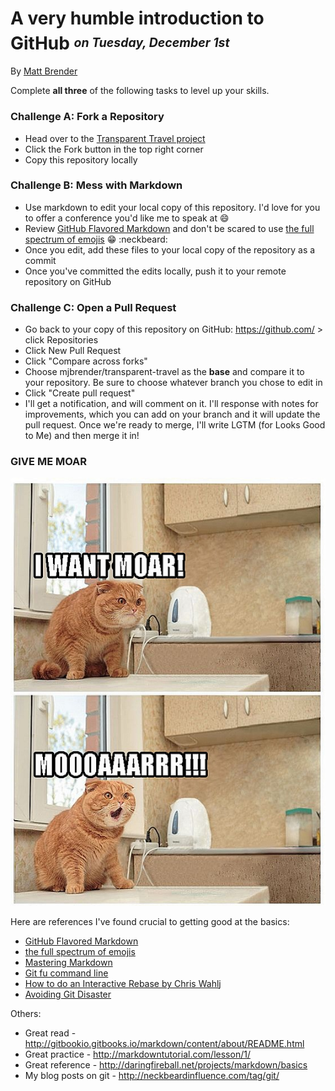 # A very humble introduction to GitHub <sup><sub>_on Tuesday, December 1st_</sub></sup>
By [Matt Brender](https://twitter.com/mjbrender)

Complete **all three** of the following tasks to level up your skills.

### Challenge A: Fork a Repository

* Head over to the [Transparent Travel project](https://github.com/mjbrender/transparent-travel)
* Click the Fork button in the top right corner
* Copy this repository locally

### Challenge B: Mess with Markdown

* Use markdown to edit your local copy of this repository. I'd love for you to offer a conference you'd like me to speak at :smile:
* Review [GitHub Flavored Markdown](https://help.github.com/articles/github-flavored-markdown/) and don't be scared to use [the full spectrum of emojis](http://www.emoji-cheat-sheet.com) :grin: :neckbeard:
* Once you edit, add these files to your local copy of the repository as a commit
* Once you've committed the edits locally, push it to your remote repository on GitHub

### Challenge C: Open a Pull Request

* Go back to your copy of this repository on GitHub: https://github.com/ > click Repositories
* Click New Pull Request
* Click "Compare across forks"
* Choose mjbrender/transparent-travel as the **base** and compare it to your repository. Be sure to choose whatever branch you chose to edit in
* Click "Create pull request"
* I'll get a notification, and will comment on it. I'll response with notes for improvements, which you can add on your branch and it will update the pull request. Once we're ready to merge, I'll write LGTM (for Looks Good to Me) and then merge it in!

### GIVE ME MOAR

![moar](cat-i-want-moar.jpg "GIVE ME MOARRRR")

Here are references I've found crucial to getting good at the basics:

* [GitHub Flavored Markdown](https://help.github.com/articles/github-flavored-markdown/)
* [the full spectrum of emojis](http://www.emoji-cheat-sheet.com)
* [Mastering Markdown](https://guides.github.com/features/mastering-markdown/)
* [Git fu command line](http://www.raywenderlich.com/74258/git-tutorial-intermediate)
* [How to do an Interactive Rebase by Chris Wahl](http://wahlnetwork.com/2015/07/02/interactive-rebase/)j
* [Avoiding Git Disaster](http://randyfay.com/content/avoiding-git-disasters-gory-story)

Others:
* Great read - http://gitbookio.gitbooks.io/markdown/content/about/README.html
* Great practice - http://markdowntutorial.com/lesson/1/
* Great reference - http://daringfireball.net/projects/markdown/basics
* My blog posts on git - http://neckbeardinfluence.com/tag/git/
